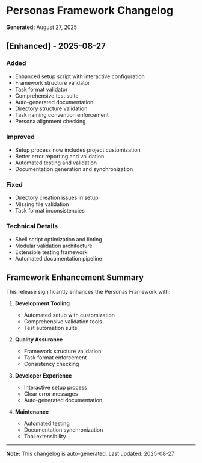 # Personas Framework Changelog

**Generated:** August 27, 2025

## [Enhanced] - 2025-08-27

### Added
- Enhanced setup script with interactive configuration
- Framework structure validator
- Task format validator
- Comprehensive test suite
- Auto-generated documentation
- Directory structure validation
- Task naming convention enforcement
- Persona alignment checking

### Improved
- Setup process now includes project customization
- Better error reporting and validation
- Automated testing and validation
- Documentation generation and synchronization

### Fixed
- Directory creation issues in setup
- Missing file validation
- Task format inconsistencies

### Technical Details
- Shell script optimization and linting
- Modular validation architecture
- Extensible testing framework
- Automated documentation pipeline

## Framework Enhancement Summary

This release significantly enhances the Personas Framework with:

1. **Development Tooling**
   - Automated setup with customization
   - Comprehensive validation tools
   - Test automation suite

2. **Quality Assurance**
   - Framework structure validation
   - Task format enforcement
   - Consistency checking

3. **Developer Experience**
   - Interactive setup process
   - Clear error messages
   - Auto-generated documentation

4. **Maintenance**
   - Automated testing
   - Documentation synchronization
   - Tool extensibility

---

**Note:** This changelog is auto-generated. Last updated: 2025-08-27
